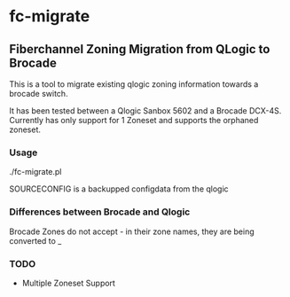 # fc-migrate

## Fiberchannel Zoning Migration from QLogic to Brocade

This is a tool to migrate existing qlogic zoning information towards a brocade switch.

It has been tested between a Qlogic Sanbox 5602 and a Brocade DCX-4S.
Currently has only support for 1 Zoneset and supports the orphaned zoneset.

### Usage

./fc-migrate.pl <SOURCECONFIG> <DESTINATIONCONFIG>

SOURCECONFIG is a backupped configdata from the qlogic

### Differences between Brocade and Qlogic

Brocade Zones do not accept - in their zone names, they are being converted to _

### TODO

- Multiple Zoneset Support
